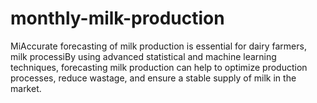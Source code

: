 # monthly-milk-production
MiAccurate forecasting of milk production is essential for dairy farmers, milk processiBy using advanced statistical and machine learning techniques, forecasting milk production can help to optimize production processes, reduce wastage, and ensure a stable supply of milk in the market. 
